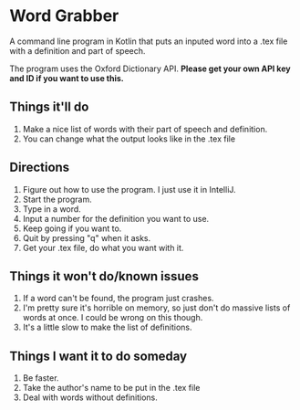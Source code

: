 # Word Grabber
A command line program in Kotlin that puts an inputed word into a .tex file with a definition and part of speech.

The program uses the Oxford Dictionary API. **Please get your own API key and ID if you want to use this.**

## Things it'll do
1. Make a nice list of words with their part of speech and definition.
2. You can change what the output looks like in the .tex file

## Directions
1. Figure out how to use the program. I just use it in IntelliJ.
2. Start the program.
3. Type in a word.
4. Input a number for the definition you want to use.
5. Keep going if you want to.
6. Quit by pressing "q" when it asks.
7. Get your .tex file, do what you want with it.

## Things it won't do/known issues
1. If a word can't be found, the program just crashes.
2. I'm pretty sure it's horrible on memory, so just don't do massive lists of words at once. I could be wrong on this though.
3. It's a little slow to make the list of definitions.

## Things I want it to do someday
1. Be faster.
2. Take the author's name to be put in the .tex file
3. Deal with words without definitions.
